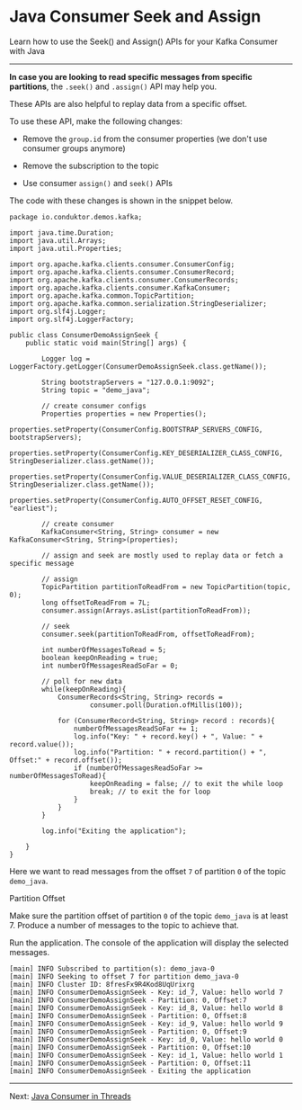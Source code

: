 Java Consumer Seek and Assign
=============================

Learn how to use the Seek() and Assign() APIs for your Kafka Consumer with Java

* * *

**In case you are looking to read specific messages from specific partitions**, the `.seek()` and `.assign()` API may help you.

These APIs are also helpful to replay data from a specific offset.

To use these API, make the following changes:

*   Remove the `group.id` from the consumer properties (we don't use consumer groups anymore)
    
*   Remove the subscription to the topic
    
*   Use consumer `assign()` and `seek()` APIs
    

The code with these changes is shown in the snippet below.

```
package io.conduktor.demos.kafka;

import java.time.Duration;
import java.util.Arrays;
import java.util.Properties;

import org.apache.kafka.clients.consumer.ConsumerConfig;
import org.apache.kafka.clients.consumer.ConsumerRecord;
import org.apache.kafka.clients.consumer.ConsumerRecords;
import org.apache.kafka.clients.consumer.KafkaConsumer;
import org.apache.kafka.common.TopicPartition;
import org.apache.kafka.common.serialization.StringDeserializer;
import org.slf4j.Logger;
import org.slf4j.LoggerFactory;

public class ConsumerDemoAssignSeek {
    public static void main(String[] args) {

        Logger log = LoggerFactory.getLogger(ConsumerDemoAssignSeek.class.getName());

        String bootstrapServers = "127.0.0.1:9092";
        String topic = "demo_java";

        // create consumer configs
        Properties properties = new Properties();
        properties.setProperty(ConsumerConfig.BOOTSTRAP_SERVERS_CONFIG, bootstrapServers);
        properties.setProperty(ConsumerConfig.KEY_DESERIALIZER_CLASS_CONFIG, StringDeserializer.class.getName());
        properties.setProperty(ConsumerConfig.VALUE_DESERIALIZER_CLASS_CONFIG, StringDeserializer.class.getName());
        properties.setProperty(ConsumerConfig.AUTO_OFFSET_RESET_CONFIG, "earliest");

        // create consumer
        KafkaConsumer<String, String> consumer = new KafkaConsumer<String, String>(properties);

        // assign and seek are mostly used to replay data or fetch a specific message

        // assign
        TopicPartition partitionToReadFrom = new TopicPartition(topic, 0);
        long offsetToReadFrom = 7L;
        consumer.assign(Arrays.asList(partitionToReadFrom));

        // seek
        consumer.seek(partitionToReadFrom, offsetToReadFrom);

        int numberOfMessagesToRead = 5;
        boolean keepOnReading = true;
        int numberOfMessagesReadSoFar = 0;

        // poll for new data
        while(keepOnReading){
            ConsumerRecords<String, String> records =
                    consumer.poll(Duration.ofMillis(100));

            for (ConsumerRecord<String, String> record : records){
                numberOfMessagesReadSoFar += 1;
                log.info("Key: " + record.key() + ", Value: " + record.value());
                log.info("Partition: " + record.partition() + ", Offset:" + record.offset());
                if (numberOfMessagesReadSoFar >= numberOfMessagesToRead){
                    keepOnReading = false; // to exit the while loop
                    break; // to exit the for loop
                }
            }
        }

        log.info("Exiting the application");

    }
}

```

Here we want to read messages from the offset `7` of partition `0` of the topic `demo_java`.

Partition Offset

Make sure the partition offset of partition `0` of the topic `demo_java` is at least 7. Produce a number of messages to the topic to achieve that.

Run the application. The console of the application will display the selected messages.

```
[main] INFO Subscribed to partition(s): demo_java-0
[main] INFO Seeking to offset 7 for partition demo_java-0
[main] INFO Cluster ID: 8fresFx9R4Kod8UqUrixrg
[main] INFO ConsumerDemoAssignSeek - Key: id_7, Value: hello world 7
[main] INFO ConsumerDemoAssignSeek - Partition: 0, Offset:7
[main] INFO ConsumerDemoAssignSeek - Key: id_8, Value: hello world 8
[main] INFO ConsumerDemoAssignSeek - Partition: 0, Offset:8
[main] INFO ConsumerDemoAssignSeek - Key: id_9, Value: hello world 9
[main] INFO ConsumerDemoAssignSeek - Partition: 0, Offset:9
[main] INFO ConsumerDemoAssignSeek - Key: id_0, Value: hello world 0
[main] INFO ConsumerDemoAssignSeek - Partition: 0, Offset:10
[main] INFO ConsumerDemoAssignSeek - Key: id_1, Value: hello world 1
[main] INFO ConsumerDemoAssignSeek - Partition: 0, Offset:11
[main] INFO ConsumerDemoAssignSeek - Exiting the application
```

---
Next: [Java Consumer in Threads](https://github.com/AbdoMusk/Apache-Kafka/blob/main/4-%20Kafka%20Programming%20Tutorials/Java%20Kafka%20Programming/5-%20Advanced%20Kafka%20Consumer%20Tutorials%20with%20Java/3-%20Java%20Consumer%20in%20Threads.md)